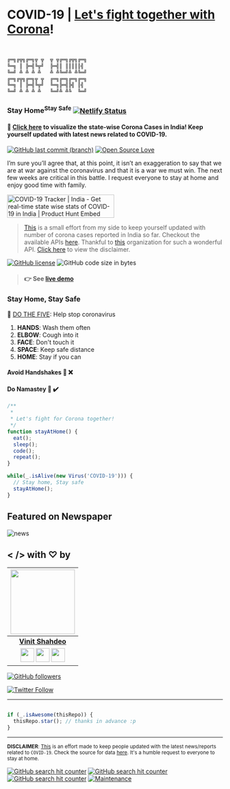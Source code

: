 # COVID-19 | [Let's fight together with Corona](https://corona-cases-india.netlify.com/)!

```javascript


╔═╗╔╦╗╔═╗╦ ╦  ╦ ╦╔═╗╔╦╗╔═╗
╚═╗ ║ ╠═╣╚╦╝  ╠═╣║ ║║║║║╣ 
╚═╝ ╩ ╩ ╩ ╩   ╩ ╩╚═╝╩ ╩╚═╝
╔═╗╔╦╗╔═╗╦ ╦  ╔═╗╔═╗╔═╗╔═╗
╚═╗ ║ ╠═╣╚╦╝  ╚═╗╠═╣╠╣ ║╣ 
╚═╝ ╩ ╩ ╩ ╩   ╚═╝╩ ╩╚  ╚═╝

```

### Stay Home<sup>Stay Safe</sup> [![Netlify Status](https://api.netlify.com/api/v1/badges/0497585e-79a2-4557-aa08-cc2200c3af32/deploy-status)](https://app.netlify.com/sites/corona-cases-india/deploys)

#### :mag_right: [Click here](https://corona-cases-india.netlify.com/) to visualize the state-wise Corona Cases in India! Keep yourself updated with latest news related to COVID-19.

[![GitHub last commit (branch)](https://img.shields.io/github/last-commit/vinitshahdeo/Corona-India/master?logo=github)](https://github.com/vinitshahdeo) [![Open Source Love](https://badges.frapsoft.com/os/v2/open-source.svg?v=103)](https://github.com/vinitshahdeo)

I’m sure you’ll agree that, at this point, it isn’t an exaggeration
to say that we are at war against the coronavirus and that it is a
war we must win. The next few weeks are critical in this battle. I
request everyone to stay at home and enjoy good time with
family.

<a href="https://www.producthunt.com/posts/covid-19-tracker-india?utm_source=badge-featured&utm_medium=badge&utm_souce=badge-covid-19-tracker-india" target="_blank"><img src="https://api.producthunt.com/widgets/embed-image/v1/featured.svg?post_id=191600&theme=dark" alt="COVID-19 Tracker | India - Get real-time state wise stats of COVID-19 in India | Product Hunt Embed" style="width: 250px; height: 54px;" width="250px" height="54px" /></a>

> [This](https://corona-cases-india.netlify.com/) is a small effort from my side to keep yourself updated with number of corona cases reported in India so far. Checkout the available APIs [here](https://covid-19-apis.postman.com/). Thankful to [this](https://github.com/covid19india) organization for such a wonderful API. [Click here](./DISCLAIMER.md) to view the disclaimer.

[![GitHub license](https://img.shields.io/github/license/vinitshahdeo/Corona-India?logo=github)](https://github.com/vinitshahdeo/Corona-India/blob/master/LICENSE) ![GitHub code size in bytes](https://img.shields.io/github/languages/code-size/vinitshahdeo/Corona-India?logo=react)

> #### :point_right: See [live demo](https://corona-cases-india.netlify.com/)

### Stay Home, Stay Safe

:wave: [DO THE FIVE](https://www.mohfw.gov.in/): Help stop coronavirus

1. **HANDS**: Wash them often
2. **ELBOW**: Cough into it
3. **FACE**: Don't touch it
4. **SPACE**: Keep safe distance
5. **HOME**: Stay if you can


#### Avoid Handshakes 🤝 ❌
#### Do Namastey 🙏 ✔️

```javascript
/**
 * 
 * Let's fight for Corona together!
 */
function stayAtHome() {
  eat();
  sleep();
  code();
  repeat();
}

while(_.isAlive(new Virus('COVID-19'))) {
  // Stay home, Stay safe
  stayAtHome();
}

```

## Featured on Newspaper

![news](https://github.com/vinitshahdeo/COVID19/raw/master/assets/news.png)

## < /> with ♡ by 


|                                                                                         <a href="https://fayz.in/stories/s/1522/0/?ckt_id=ZGL1ZGVk&title=story_of_vinit_shahdeo"><img src="assets/vinit-shahdeo.jpg" width=150px height=150px /></a>                                                                                         |
| :------------------------------------------------------------------------------------------------------------------------------------------------------------------------------------------------------------------------------------------------------------------------------------------------------------------------------------------: |
|                                                                                                                                        **[Vinit Shahdeo](https://www.linkedin.com/in/vinitshahdeo/)**                                                                                                                                        |
| <a href="https://twitter.com/Vinit_Shahdeo"><img src="https://raw.githubusercontent.com/vinitshahdeo/Water-Monitoring-System/master/assets/twitter.png" width="32px" height="32px"></a> <a href="https://www.facebook.com/vinit.shahdeo"><img src="https://raw.githubusercontent.com/vinitshahdeo/Water-Monitoring-System/master/assets/facebook.png" width="32px" height="32px"></a> <a href="https://www.linkedin.com/in/vinitshahdeo/"><img src="https://raw.githubusercontent.com/vinitshahdeo/Water-Monitoring-System/master/assets/linkedin.png" width="32px" height="32px"></a> |

[![GitHub followers](https://img.shields.io/github/followers/vinitshahdeo.svg?label=Follow%20@vinitshahdeo&style=social)](https://github.com/vinitshahdeo/) 

[![Twitter Follow](https://img.shields.io/twitter/follow/Vinit_Shahdeo?style=social)](https://twitter.com/Vinit_Shahdeo)

----
```javascript

if (_.isAwesome(thisRepo)) {
  thisRepo.star(); // thanks in advance :p
}

```
----

<sup>**DISCLAIMER**: [This](http://corona-cases-india.netlify.com/) is an effort made to keep people updated with the latest news/reports related to `COVID-19`. Check the source for data [here](https://github.com/covid19india/api). It's a humble request to everyone to stay at home. </sup></p>

[![GitHub search hit counter](https://img.shields.io/github/search/vinitshahdeo/Corona-India/coronavirus?logo=github)](https://github.com/vinitshahdeo) [![GitHub search hit counter](https://img.shields.io/github/search/vinitshahdeo/Corona-India/covid-19?color=tomato&logo=github)](https://github.com/vinitshahdeo) [![GitHub search hit counter](https://img.shields.io/github/search/vinitshahdeo/Corona-India/corona?color=teal&logo=github)](https://github.com/vinitshahdeo) [![Maintenance](https://img.shields.io/maintenance/yes/2020?color=dodgerblue&logo=github)](https://github.com/vinitshahdeo)
